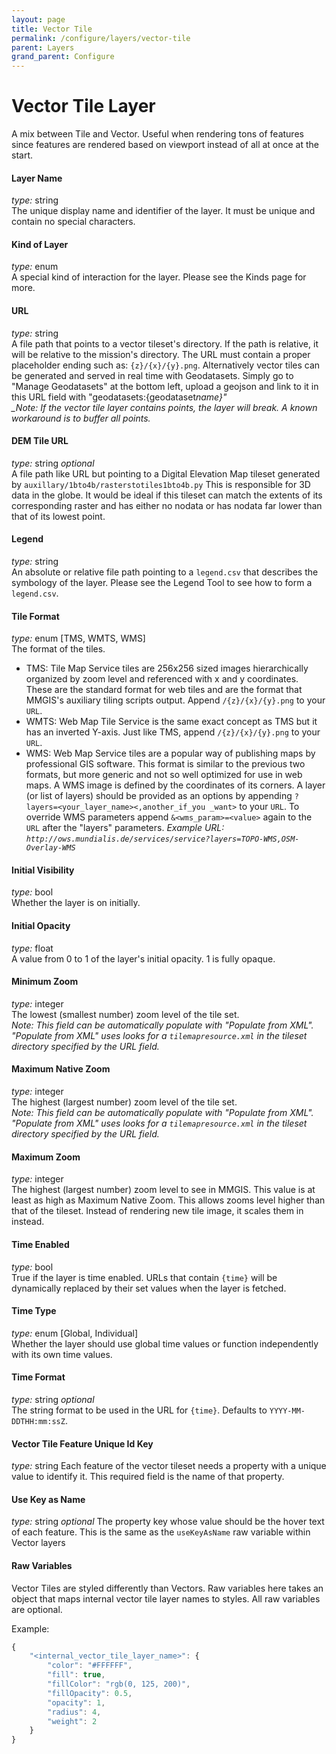 ```yaml
---
layout: page
title: Vector Tile
permalink: /configure/layers/vector-tile
parent: Layers
grand_parent: Configure
---
```


# Vector Tile Layer

A mix between Tile and Vector. Useful when rendering tons of features since features are rendered based on viewport instead of all at once at the start.

#### Layer Name

_type:_ string  
The unique display name and identifier of the layer. It must be unique and contain no special characters.

#### Kind of Layer

_type:_ enum  
A special kind of interaction for the layer. Please see the Kinds page for more.

#### URL

_type:_ string  
A file path that points to a vector tileset's directory. If the path is relative, it will be relative to the mission's directory. The URL must contain a proper placeholder ending such as: `{z}/{x}/{y}.png`. Alternatively vector tiles can be generated and served in real time with Geodatasets. Simply go to "Manage Geodatasets" at the bottom left, upload a geojson and link to it in this URL field with "geodatasets:{geodataset*name}"  
\_Note: If the vector tile layer contains points, the layer will break. A known workaround is to buffer all points.*

#### DEM Tile URL

_type:_ string _optional_  
A file path like URL but pointing to a Digital Elevation Map tileset generated by `auxillary/1bto4b/rasterstotiles1bto4b.py` This is responsible for 3D data in the globe. It would be ideal if this tileset can match the extents of its corresponding raster and has either no nodata or has nodata far lower than that of its lowest point.

#### Legend

_type:_ string  
An absolute or relative file path pointing to a `legend.csv` that describes the symbology of the layer. Please see the Legend Tool to see how to form a `legend.csv`.

#### Tile Format

_type:_ enum [TMS, WMTS, WMS]  
The format of the tiles.

- TMS: Tile Map Service tiles are 256x256 sized images hierarchically organized by zoom level and referenced with x and y coordinates. These are the standard format for web tiles and are the format that MMGIS's auxiliary tiling scripts output. Append `/{z}/{x}/{y}.png` to your `URL`.
- WMTS: Web Map Tile Service is the same exact concept as TMS but it has an inverted Y-axis. Just like TMS, append `/{z}/{x}/{y}.png` to your `URL`.
- WMS: Web Map Service tiles are a popular way of publishing maps by professional GIS software. This format is similar to the previous two formats, but more generic and not so well optimized for use in web maps. A WMS image is defined by the coordinates of its corners. A layer (or list of layers) should be provided as an options by appending `?layers=<your_layer_name><,another_if_you _want>` to your `URL`. To override WMS parameters append `&<wms_param>=<value>` again to the `URL` after the "layers" parameters.
  _Example URL: `http://ows.mundialis.de/services/service?layers=TOPO-WMS,OSM-Overlay-WMS`_

#### Initial Visibility

_type:_ bool  
Whether the layer is on initially.

#### Initial Opacity

_type:_ float  
A value from 0 to 1 of the layer's initial opacity. 1 is fully opaque.

#### Minimum Zoom

_type:_ integer  
The lowest (smallest number) zoom level of the tile set.  
_Note: This field can be automatically populate with "Populate from XML". "Populate from XML" uses looks for a `tilemapresource.xml` in the tileset directory specified by the URL field._

#### Maximum Native Zoom

_type:_ integer  
The highest (largest number) zoom level of the tile set.  
_Note: This field can be automatically populate with "Populate from XML". "Populate from XML" uses looks for a `tilemapresource.xml` in the tileset directory specified by the URL field._

#### Maximum Zoom

_type:_ integer  
The highest (largest number) zoom level to see in MMGIS. This value is at least as high as Maximum Native Zoom. This allows zooms level higher than that of the tileset. Instead of rendering new tile image, it scales them in instead.

#### Time Enabled

_type:_ bool  
True if the layer is time enabled. URLs that contain `{time}` will be dynamically replaced by their set values when the layer is fetched.

#### Time Type

_type:_ enum [Global, Individual]  
Whether the layer should use global time values or function independently with its own time values.

#### Time Format

_type:_ string _optional_  
The string format to be used in the URL for `{time}`. Defaults to `YYYY-MM-DDTHH:mm:ssZ`.

#### Vector Tile Feature Unique Id Key

_type:_ string
Each feature of the vector tileset needs a property with a unique value to identify it. This required field is the name of that property.

#### Use Key as Name

_type:_ string _optional_
The property key whose value should be the hover text of each feature. This is the same as the `useKeyAsName` raw variable within Vector layers

#### Raw Variables

Vector Tiles are styled differently than Vectors. Raw variables here takes an object that maps internal vector tile layer names to styles. All raw variables are optional.

Example:

```javascript
{
    "<internal_vector_tile_layer_name>": {
        "color": "#FFFFFF",
        "fill": true,
        "fillColor": "rgb(0, 125, 200)",
        "fillOpacity": 0.5,
        "opacity": 1,
        "radius": 4,
        "weight": 2
    }
}
```
